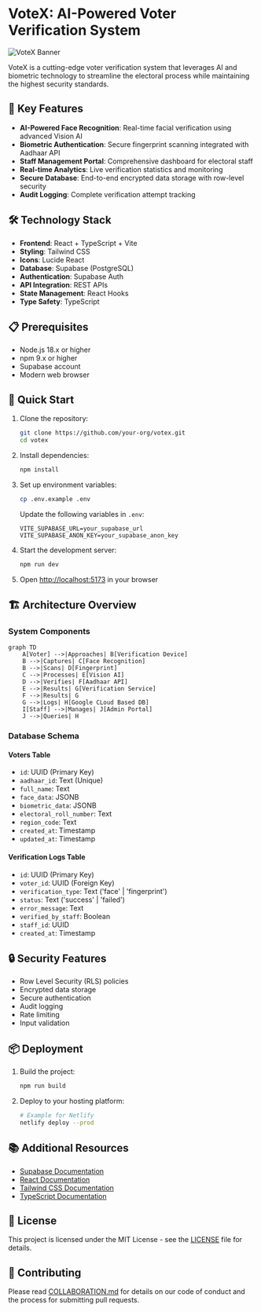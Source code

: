 # VoteX: AI-Powered Voter Verification System

![VoteX Banner](https://images.unsplash.com/photo-1540910419892-4a36d2c3266c?auto=format&fit=crop&q=80&w=1200&h=400)

VoteX is a cutting-edge voter verification system that leverages AI and biometric technology to streamline the electoral process while maintaining the highest security standards.

## 🚀 Key Features

- **AI-Powered Face Recognition**: Real-time facial verification using advanced Vision AI
- **Biometric Authentication**: Secure fingerprint scanning integrated with Aadhaar API
- **Staff Management Portal**: Comprehensive dashboard for electoral staff
- **Real-time Analytics**: Live verification statistics and monitoring
- **Secure Database**: End-to-end encrypted data storage with row-level security
- **Audit Logging**: Complete verification attempt tracking

## 🛠️ Technology Stack

- **Frontend**: React + TypeScript + Vite
- **Styling**: Tailwind CSS
- **Icons**: Lucide React
- **Database**: Supabase (PostgreSQL)
- **Authentication**: Supabase Auth
- **API Integration**: REST APIs
- **State Management**: React Hooks
- **Type Safety**: TypeScript

## 📋 Prerequisites

- Node.js 18.x or higher
- npm 9.x or higher
- Supabase account
- Modern web browser

## 🚦 Quick Start

1. Clone the repository:

   ```bash
   git clone https://github.com/your-org/votex.git
   cd votex
   ```

2. Install dependencies:

   ```bash
   npm install
   ```

3. Set up environment variables:

   ```bash
   cp .env.example .env
   ```

   Update the following variables in `.env`:

   ```
   VITE_SUPABASE_URL=your_supabase_url
   VITE_SUPABASE_ANON_KEY=your_supabase_anon_key
   ```

4. Start the development server:

   ```bash
   npm run dev
   ```

5. Open [http://localhost:5173](http://localhost:5173) in your browser

## 🏗️ Architecture Overview

### System Components

```mermaid
graph TD
    A[Voter] -->|Approaches| B[Verification Device]
    B -->|Captures| C[Face Recognition]
    B -->|Scans| D[Fingerprint]
    C -->|Processes| E[Vision AI]
    D -->|Verifies| F[Aadhaar API]
    E -->|Results| G[Verification Service]
    F -->|Results| G
    G -->|Logs| H[Google CLoud Based DB]
    I[Staff] -->|Manages| J[Admin Portal]
    J -->|Queries| H
```

### Database Schema

#### Voters Table

- `id`: UUID (Primary Key)
- `aadhaar_id`: Text (Unique)
- `full_name`: Text
- `face_data`: JSONB
- `biometric_data`: JSONB
- `electoral_roll_number`: Text
- `region_code`: Text
- `created_at`: Timestamp
- `updated_at`: Timestamp

#### Verification Logs Table

- `id`: UUID (Primary Key)
- `voter_id`: UUID (Foreign Key)
- `verification_type`: Text ('face' | 'fingerprint')
- `status`: Text ('success' | 'failed')
- `error_message`: Text
- `verified_by_staff`: Boolean
- `staff_id`: UUID
- `created_at`: Timestamp

## 🔒 Security Features

- Row Level Security (RLS) policies
- Encrypted data storage
- Secure authentication
- Audit logging
- Rate limiting
- Input validation

## 📦 Deployment

1. Build the project:

   ```bash
   npm run build
   ```

2. Deploy to your hosting platform:

   ```bash
   # Example for Netlify
   netlify deploy --prod
   ```

## 📚 Additional Resources

- [Supabase Documentation](https://supabase.com/docs)
- [React Documentation](https://react.dev)
- [Tailwind CSS Documentation](https://tailwindcss.com/docs)
- [TypeScript Documentation](https://www.typescriptlang.org/docs)

## 📄 License

This project is licensed under the MIT License - see the [LICENSE](LICENSE) file for details.

## 🤝 Contributing

Please read [COLLABORATION.md](COLLABORATION.md) for details on our code of conduct and the process for submitting pull requests.
